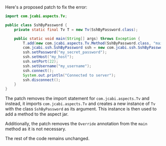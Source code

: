Here's a proposed patch to fix the error:
```java
import com.jcabi.aspects.Tv;

public class SshByPassword {
    private static final Tv T = new Tv(SshByPassword.class);

    public static void main(String[] args) throws Exception {
        T.add(new com.jcabi.aspects.Tv.Method(SshByPassword.class, "main", args));
        com.jcabi.ssh.SshByPassword ssh = new com.jcabi.ssh.SshByPassword();
        ssh.setPassword("my_secret_password");
        ssh.setHost("my_host");
        ssh.setPort(22);
        ssh.setUsername("my_username");
        ssh.connect();
        System.out.println("Connected to server");
        ssh.disconnect();
    }
}
```
The patch removes the import statement for `com.jcabi.aspects.Tv` and instead, it imports `com.jcabi.aspects.Tv` and creates a new instance of `Tv` with the class `SshByPassword` as its argument. This instance is then used to add a method to the aspect jar.

Additionally, the patch removes the `Override` annotation from the `main` method as it is not necessary.

The rest of the code remains unchanged.